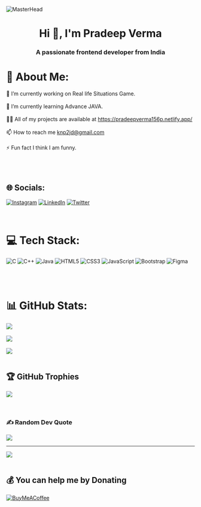 ![MasterHead](https://user-images.githubusercontent.com/95478989/198955082-6e78ebb5-e1e4-49f9-8d32-6e5af3984dcd.gif)
<h1 align="center">Hi 👋, I'm Pradeep Verma</h1>
<h3 align="center">A passionate frontend developer from India</h3>


# 💫 About Me:
🔭 I’m currently working on Real life Situations Game.<br><br>🌱 I’m currently learning Advance JAVA.<br><br>👨‍💻 All of my projects are available at https://pradeepverma156p.netlify.app/<br><br>📫 How to reach me knp2jd@gmail.com<br><br>⚡ Fun fact I think I am funny.<br><br><br><br>


## 🌐 Socials:
[![Instagram](https://img.shields.io/badge/Instagram-%23E4405F.svg?logo=Instagram&logoColor=white)](https://instagram.com/pradepverma156p) [![LinkedIn](https://img.shields.io/badge/LinkedIn-%230077B5.svg?logo=linkedin&logoColor=white)](https://linkedin.com/in/pradeep-verma-28630a253) [![Twitter](https://img.shields.io/badge/Twitter-%231DA1F2.svg?logo=Twitter&logoColor=white)](https://twitter.com/pradeep36393476) <br><br><br>

# 💻 Tech Stack:
![C](https://img.shields.io/badge/c-%2300599C.svg?style=flat-square&logo=c&logoColor=white) ![C++](https://img.shields.io/badge/c++-%2300599C.svg?style=flat-square&logo=c%2B%2B&logoColor=white) ![Java](https://img.shields.io/badge/java-%23ED8B00.svg?style=flat-square&logo=java&logoColor=white) ![HTML5](https://img.shields.io/badge/html5-%23E34F26.svg?style=flat-square&logo=html5&logoColor=white) ![CSS3](https://img.shields.io/badge/css3-%231572B6.svg?style=flat-square&logo=css3&logoColor=white) ![JavaScript](https://img.shields.io/badge/javascript-%23323330.svg?style=flat-square&logo=javascript&logoColor=%23F7DF1E) ![Bootstrap](https://img.shields.io/badge/bootstrap-%23563D7C.svg?style=flat-square&logo=bootstrap&logoColor=white) 	![Figma](https://img.shields.io/badge/figma-%23F24E1E.svg?style=flat-square&logo=figma&logoColor=white) <br><br><br><br>

# 📊 GitHub Stats:
![](https://github-readme-stats.vercel.app/api?username=PradeepCoad&theme=calm&hide_border=false&include_all_commits=false&count_private=false)<br><br>
![](https://github-readme-streak-stats.herokuapp.com/?user=PradeepCoad&theme=calm&hide_border=false)<br/><br/>
![](https://github-readme-stats.vercel.app/api/top-langs/?username=PradeepCoad&theme=calm&hide_border=false&include_all_commits=false&count_private=false&layout=compact)
<br><br>

## 🏆 GitHub Trophies
![](https://github-profile-trophy.vercel.app/?username=PradeepCoad&theme=discord&no-frame=false&no-bg=false&margin-w=4)
<br><br><br>

### ✍️ Random Dev Quote
![](https://quotes-github-readme.vercel.app/api?type=horizontal&theme=tokyonight)

---
[![](https://visitcount.itsvg.in/api?id=PradeepCoad&icon=0&color=0)](https://visitcount.itsvg.in)
<br><br>
  ## 💰 You can help me by Donating
  [![BuyMeACoffee](https://img.shields.io/badge/Buy%20Me%20a%20Coffee-ffdd00?style=for-the-badge&logo=buy-me-a-coffee&logoColor=black)](https://buymeacoffee.com/buymeacoffee.com/knp2jdZ) 

  
<!-- Proudly created with GPRM ( https://gprm.itsvg.in ) -->
